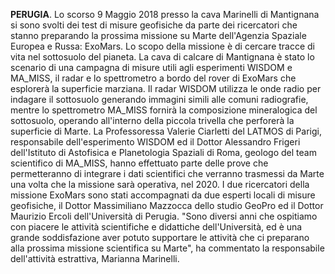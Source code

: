 **PERUGIA**. Lo scorso 9 Maggio 2018 presso la cava Marinelli di Mantignana si sono svolti dei test di misure geofisiche da parte 
dei ricercatori che stanno preparando la prossima missione su Marte dell'Agenzia Spaziale Europea e Russa: ExoMars. Lo scopo 
della missione è di cercare tracce di vita nel sottosuolo del pianeta.
La cava di calcare di Mantignana è stato lo scenario di una campagna di misure utili agli esperimenti WISDOM e MA_MISS, 
il radar e lo spettrometro a bordo del rover di ExoMars che esplorerà la superficie marziana.  Il radar WISDOM utilizza le onde 
radio per indagare il sottosuolo generando immagini simili alle comuni radiografie, mentre lo spettrometro MA_MISS fornirà 
la composizione mineralogica del sottosuolo, operando all'interno della piccola trivella che perforerà la superficie di Marte.
La Professoressa Valerie Ciarletti del LATMOS di Parigi, responsabile dell'esperimento WISDOM ed il Dottor Alessandro Frigeri dell'Istituto di
Astofisica e Planetologia Spaziali di Roma, geologo del team scientifico di MA_MISS, hanno effettuato parte delle prove che 
permetteranno di integrare i dati scientifici che verranno trasmessi da Marte una volta che la missione sarà operativa, nel 2020.
I due ricercatori della missione ExoMars sono stati accompagnati da due esperti locali di misure geofisiche, il Dottor Massimiliano Mazzocca 
dello studio GeoPro ed il Dottor Maurizio Ercoli dell'Università di Perugia.
"Sono diversi anni che ospitiamo con piacere le attività scientifiche e didattiche dell'Università, ed è una grande 
soddisfazione aver potuto supportare le attività che ci preparano alla prossima missione scientifica su Marte", ha commentato la 
responsabile dell'attività estrattiva, Marianna Marinelli.
